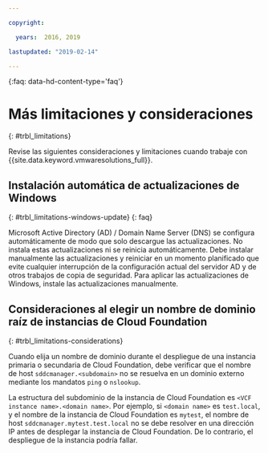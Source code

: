 ```yaml
---

copyright:

  years:  2016, 2019

lastupdated: "2019-02-14"

---
```


{:faq: data-hd-content-type='faq'}

# Más limitaciones y consideraciones
{: #trbl_limitations}

Revise las siguientes consideraciones y limitaciones cuando trabaje con {{site.data.keyword.vmwaresolutions_full}}.

## Instalación automática de actualizaciones de Windows
{: #trbl_limitations-windows-update}
{: faq}

Microsoft Active Directory (AD) / Domain Name Server (DNS) se configura automáticamente de modo que solo descargue las actualizaciones. No instala estas actualizaciones ni se reinicia automáticamente. Debe instalar manualmente las actualizaciones y reiniciar en un momento planificado que evite cualquier interrupción de la configuración actual del servidor AD y de otros trabajos de copia de seguridad. Para aplicar las actualizaciones de Windows, instale las actualizaciones manualmente.

## Consideraciones al elegir un nombre de dominio raíz de instancias de Cloud Foundation
{: #trbl_limitations-considerations}

Cuando elija un nombre de dominio durante el despliegue de una instancia primaria o secundaria de Cloud Foundation, debe verificar que el nombre de host `sddcmanager.<subdomain>` no se resuelva en un dominio externo mediante los mandatos `ping` o `nslookup`.

La estructura del subdominio de la instancia de Cloud Foundation es `<VCF instance name>.<domain name>`. Por ejemplo, si `<domain name>` es `test.local`, y el nombre de la instancia de Cloud Foundation es `mytest`, el nombre de host `sddcmanager.mytest.test.local` no se debe resolver en una dirección IP antes de desplegar la instancia de Cloud Foundation. De lo contrario, el despliegue de la instancia podría fallar.
